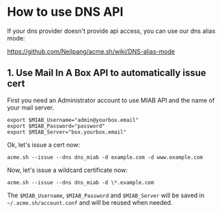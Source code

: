 # How to use DNS API

If your dns provider doesn't provide api access, you can use our dns alias mode: 

https://github.com/Neilpang/acme.sh/wiki/DNS-alias-mode

## 1. Use Mail In A Box API to automatically issue cert

First you need an Administrator account to use MIAB API and the name of your mail server.

```
export $MIAB_Username="admin@yourbox.email"
export $MIAB_Password="password"
export $MIAB_Server="box.yourbox.email"
```

Ok, let's issue a cert now:
```
acme.sh --issue --dns dns_miab -d example.com -d www.example.com
```

Now, let's issue a wildcard certificate now:
```
acme.sh --issue --dns dns_miab -d \*.example.com
```

The `$MIAB_Username`, `$MIAB_Password` and `$MIAB_Server` will be saved in `~/.acme.sh/account.conf` and will be reused when needed.